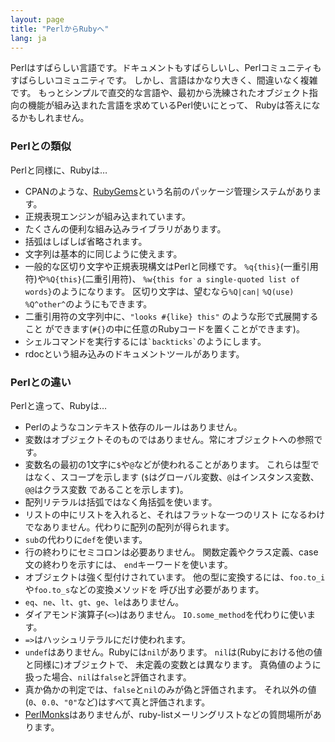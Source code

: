```yaml
---
layout: page
title: "PerlからRubyへ"
lang: ja
---
```


Perlはすばらしい言語です。ドキュメントもすばらしいし、Perlコミュニティもすばらしいコミュニティです。
しかし、言語はかなり大きく、間違いなく複雑です。
もっとシンプルで直交的な言語や、最初から洗練されたオブジェクト指向の機能が組み込まれた言語を求めているPerl使いにとって、
Rubyは答えになるかもしれません。

### Perlとの類似

Perlと同様に、Rubyは…

* CPANのような、[RubyGems][1]という名前のパッケージ管理システムがあります。
* 正規表現エンジンが組み込まれています。
* たくさんの便利な組み込みライブラリがあります。
* 括弧はしばしば省略されます。
* 文字列は基本的に同じように使えます。
* 一般的な区切り文字や正規表現構文はPerlと同様です。
  `%q{this}`(一重引用符)や`%Q{this}`(二重引用符)、
  `%w{this for a single-quoted list of words}`のようになります。
  区切り文字は、望むなら`%Q|can|` `%Q(use)` `%Q^other^`のようにもできます。
* 二重引用符の文字列中に、`"looks #{like} this"` のような形で式展開すること
  ができます(`#{}`の中に任意のRubyコードを置くことができます)。
* シェルコマンドを実行するには`` `backticks` ``のようにします。
* rdocという組み込みのドキュメントツールがあります。

### Perlとの違い

Perlと違って、Rubyは…

* Perlのようなコンテキスト依存のルールはありません。
* 変数はオブジェクトそのものではありません。常にオブジェクトへの参照です。
* 変数名の最初の1文字に`$`や`@`などが使われることがあります。
  これらは型ではなく、スコープを示します
  (`$`はグローバル変数、`@`はインスタンス変数、`@@`はクラス変数
  であることを示します)。
* 配列リテラルは括弧ではなく角括弧を使います。
* リストの中にリストを入れると、それはフラットな一つのリスト
  になるわけでなありません。代わりに配列の配列が得られます。
* `sub`の代わりに`def`を使います。
* 行の終わりにセミコロンは必要ありません。
  関数定義やクラス定義、case文の終わりを示すには、
  `end`キーワードを使います。
* オブジェクトは強く型付けされています。
  他の型に変換するには、`foo.to_i`や`foo.to_s`などの変換メソッドを
  呼び出す必要があります。
* `eq`、`ne`、`lt`、`gt`、`ge`、`le`はありません。
* ダイアモンド演算子(`<>`)はありません。
  `IO.some_method`を代わりに使います。
* `=>`はハッシュリテラルにだけ使われます。
* `undef`はありません。Rubyには`nil`があります。
  `nil`は(Rubyにおける他の値と同様に)オブジェクトで、
  未定義の変数とは異なります。
  真偽値のように扱った場合、`nil`は`false`と評価されます。
* 真か偽かの判定では、`false`と`nil`のみが偽と評価されます。
  それ以外の値(`0`、`0.0`、`"0"`など)はすべて真と評価されます。
* [PerlMonks][2]はありませんが、ruby-listメーリングリストなどの質問場所があります。

[1]: http://guides.rubygems.org
[2]: http://www.perlmonks.org/
